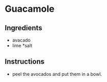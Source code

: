 # Guacamole
## Ingredients
* avacado 
* lime 
*salt 
## Instructions
* peel the avocados and put them in a bowl.
